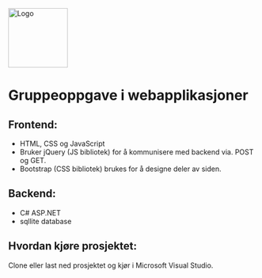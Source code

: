 <img src="https://drive.google.com/thumbnail?id=10MLLfi0yYpP0EZF3M7xVTN2Byc3pCZAm" alt="Logo" width="120"/>

# Gruppeoppgave i webapplikasjoner

## Frontend:
  - HTML, CSS og JavaScript
  - Bruker jQuery (JS bibliotek) for å kommunisere med backend via. POST og GET.
  - Bootstrap (CSS bibliotek) brukes for å designe deler av siden.

## Backend:
  - C# ASP.NET
  - sqllite database

## Hvordan kjøre prosjektet:
Clone eller last ned prosjektet og kjør i Microsoft Visual Studio. 
